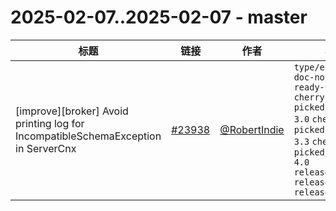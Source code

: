 # 2025-02-07..2025-02-07 - master
| 标题 | 链接 | 作者 | 标签 |
| - | :--: | :--: | - |
| [improve][broker] Avoid printing log for IncompatibleSchemaException in ServerCnx | [#23938](https://github.com/apache/pulsar/pull/23938) | [@RobertIndie](https://github.com/RobertIndie) | `type/enhancement` `doc-not-needed` `ready-to-test` `cherry-picked/branch-3.0` `cherry-picked/branch-3.3` `cherry-picked/branch-4.0` `release/3.0.10` `release/3.3.5` `release/4.0.3`  | 
